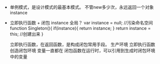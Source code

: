 - 单例模式，是设计模式的最基本模式。
    不管new多少次，永远返回一个对象
    instance
- 立即执行函数 + 闭包
    instance 全局？
    var instance = null; //污染命名空间
    function Singleton(){
        if(instance){
            return instance;
        }
        return instance = this; //创建出来
    }

    立即执行函数，在返回函数，是构成闭包常用手段。
    生产环境  立即执行函数   创造闭包环境  变量一直都在
    闭包函数在运行时，可以引用到生成时闭包环境中的变量